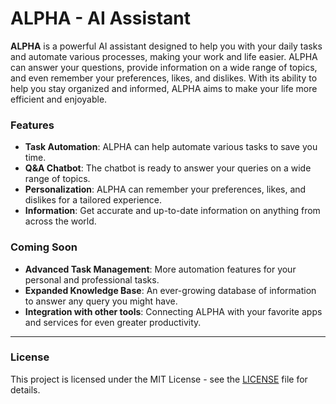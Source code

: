 # ALPHA - AI Assistant

**ALPHA** is a powerful AI assistant designed to help you with your daily tasks and automate various processes, making your work and life easier. ALPHA can answer your questions, provide information on a wide range of topics, and even remember your preferences, likes, and dislikes. With its ability to help you stay organized and informed, ALPHA aims to make your life more efficient and enjoyable.

### Features
- **Task Automation**: ALPHA can help automate various tasks to save you time.
- **Q&A Chatbot**: The chatbot is ready to answer your queries on a wide range of topics.
- **Personalization**: ALPHA can remember your preferences, likes, and dislikes for a tailored experience.
- **Information**: Get accurate and up-to-date information on anything from across the world.
  
### Coming Soon
- **Advanced Task Management**: More automation features for your personal and professional tasks.
- **Expanded Knowledge Base**: An ever-growing database of information to answer any query you might have.
- **Integration with other tools**: Connecting ALPHA with your favorite apps and services for even greater productivity.

---

### License

This project is licensed under the MIT License - see the [LICENSE](LICENSE) file for details.
